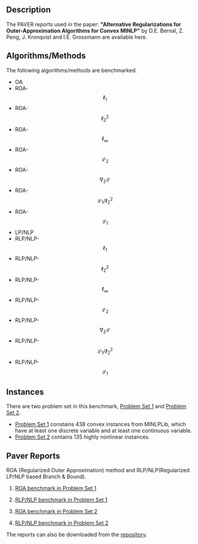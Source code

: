 
## Description


The PAVER reports used in the paper: **"Alternative Regularizations for Outer-Approximation Algorithms for Convex MINLP"** by D.E. Bernal, Z. Peng, J. Kronqvist and I.E. Grossmann are available here.


## Algorithms/Methods
The following algorithms/methods are benchmarked.

- OA
- ROA-$$\ell_1$$
- ROA-$$\ell_2^2$$
- ROA-$$\ell_\infty$$
- ROA-$$\mathcal{L}_2$$
- ROA-$$\nabla_2 \mathcal{L}$$
- ROA-$$\mathcal{L}_1 /\ell_2^2$$
- ROA-$$\mathcal{L}_1$$
- LP/NLP
- RLP/NLP-$$\ell_1$$
- RLP/NLP-$$\ell_2^2$$
- RLP/NLP-$$\ell_\infty$$
- RLP/NLP-$$\mathcal{L}_2$$
- RLP/NLP-$$\nabla_2 \mathcal{L}$$
- RLP/NLP-$$\mathcal{L}_1 /\ell_2^2$$
- RLP/NLP-$$\mathcal{L}_1$$

## Instances

There are two problem set in this benchmark, [Problem Set 1](https://github.com/ZedongPeng/ROA-RLPNLP-Benchmark/blob/main/problem_set/problem_set1.txt) and [Problem Set 2](https://github.com/ZedongPeng/ROA-RLPNLP-Benchmark/blob/main/problem_set/problem_set2.txt). 
- [Problem Set 1](https://github.com/ZedongPeng/ROA-RLPNLP-Benchmark/blob/main/problem_set/problem_set1.txt) constains 438 convex instances from MINLPLib, which have at least one discrete variable and at least one continuous variable. 
- [Problem Set 2](https://github.com/ZedongPeng/ROA-RLPNLP-Benchmark/blob/main/problem_set/problem_set2.txt) contains 135 highly nonlinear instances.

## Paver Reports

ROA (Regularized Outer Approximation) method and RLP/NLP(Regularized LP/NLP based Branch & Bound).

1. [ROA benchmark in Problem Set 1](https://zedongpeng.github.io/ROA-RLPNLP-Benchmark/paver_reports/problem_set1/ROA)

2. [RLP/NLP benchmark in Problem Set 1](https://zedongpeng.github.io/ROA-RLPNLP-Benchmark/paver_reports/problem_set1/RLPNLP)

3. [ROA benchmark in Problem Set 2](https://zedongpeng.github.io/ROA-RLPNLP-Benchmark/paver_reports/problem_set2/ROA)

4. [RLP/NLP benchmark in Problem Set 2](https://zedongpeng.github.io/ROA-RLPNLP-Benchmark/paver_reports/problem_set2/RLPNLP)

The reports can also be downloaded from the [repository](https://github.com/ZedongPeng/ROA-RLPNLP-Benchmark).